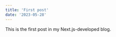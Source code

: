 ```yaml
---
title: 'First post'
date: '2023-05-28'
---
```


This is the first post in my Next.js-developed blog.
